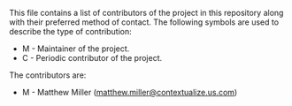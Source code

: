 This file contains a list of contributors of the project in this repository along with their preferred method of contact. The following symbols are used to describe the type of contribution:
- M - Maintainer of the project.
- C - Periodic contributor of the project.

The contributors are:
- M - Matthew Miller (matthew.miller@contextualize.us.com)